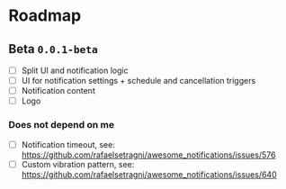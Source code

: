# Roadmap

## Beta `0.0.1-beta`

- [ ] Split UI and notification logic
- [ ] UI for notification settings + schedule and cancellation triggers
- [ ] Notification content
- [ ] Logo

### Does not depend on me

- [ ] Notification timeout, see: https://github.com/rafaelsetragni/awesome_notifications/issues/576
- [ ] Custom vibration pattern, see: https://github.com/rafaelsetragni/awesome_notifications/issues/640
